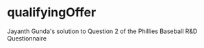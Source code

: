 # qualifyingOffer
Jayanth Gunda's solution to Question 2 of the Phillies Baseball R&amp;D Questionnaire
